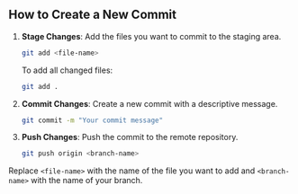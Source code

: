 ## How to Create a New Commit

1. **Stage Changes**: Add the files you want to commit to the staging area.
   ```sh
   git add <file-name>
   ```
   To add all changed files:
   ```sh
   git add .
   ```

2. **Commit Changes**: Create a new commit with a descriptive message.
   ```sh
   git commit -m "Your commit message"
   ```

3. **Push Changes**: Push the commit to the remote repository.
   ```sh
   git push origin <branch-name>
   ```

Replace `<file-name>` with the name of the file you want to add and `<branch-name>` with the name of your branch.

